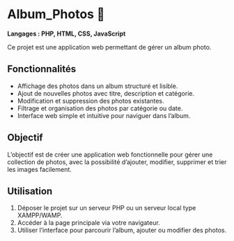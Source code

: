 # Album_Photos 📸

**Langages : PHP, HTML, CSS, JavaScript**

Ce projet est une application web permettant de gérer un album photo.  

## Fonctionnalités
- Affichage des photos dans un album structuré et lisible.
- Ajout de nouvelles photos avec titre, description et catégorie.
- Modification et suppression des photos existantes.
- Filtrage et organisation des photos par catégorie ou date.
- Interface web simple et intuitive pour naviguer dans l’album.

## Objectif
L’objectif est de créer une application web fonctionnelle pour gérer une collection de photos, avec la possibilité d’ajouter, modifier, supprimer et trier les images facilement.

## Utilisation
1. Déposer le projet sur un serveur PHP ou un serveur local type XAMPP/WAMP.
2. Accéder à la page principale via votre navigateur.
3. Utiliser l’interface pour parcourir l’album, ajouter ou modifier des photos.
